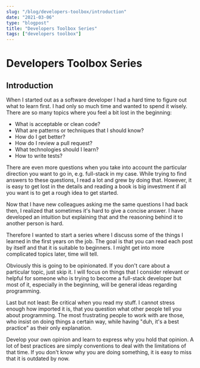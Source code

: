 ```yaml
---
slug: "/blog/developers-toolbox/introduction"
date: "2021-03-06"
type: "blogpost"
title: "Developers Toolbox Series"
tags: ["developers toolbox"]
---
```


# Developers Toolbox Series

## Introduction

When I started out as a software developer I had a hard time to figure out what to learn first. I had only so much time and wanted to spend it wisely. There are so many topics where you feel a bit lost in the beginning:

- What is acceptable or clean code?
- What are patterns or techniques that I should know?
- How do I get better?
- How do I review a pull request?
- What technologies should I learn?
- How to write tests?

There are even more questions when you take into account the particular direction you want to go in, e.g. full-stack in my case. While trying to find answers to these questions, I read a lot and grew by doing that. However, it is easy to get lost in the details and reading a book is big investment if all you want is to get a rough idea to get started.

Now that I have new colleagues asking me the same questions I had back then, I realized that sometimes it's hard to give a concise answer. I have developed an intuition but explaining that and the reasoning behind it to another person is hard.

Therefore I wanted to start a series where I discuss some of the things I learned in the first years on the job. The goal is that you can read each post by itself and that it is suitable to beginners. I might get into more complicated topics later, time will tell.

Obviously this is going to be opinionated. If you don't care about a particular topic, just skip it. I will focus on things that I consider relevant or helpful for someone who is trying to become a full-stack developer but most of it, especially in the beginning, will be general ideas regarding programming.

Last but not least: Be critical when you read my stuff. I cannot stress enough how imported it is, that you question what other people tell you about programming. The most frustrating people to work with are those, who insist on doing things a certain way, while having "duh, it's a best practice" as their only explanation.

Develop your own opinion and learn to express why you hold that opinion. A lot of best practices are simply conventions to deal with the limitations of that time. If you don't know why you are doing something, it is easy to miss that it is outdated by now.
